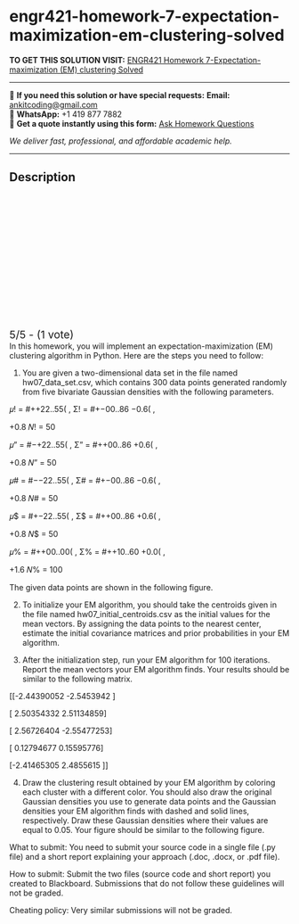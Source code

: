 # engr421-homework-7-expectation-maximization-em-clustering-solved
**TO GET THIS SOLUTION VISIT:** [ENGR421 Homework 7-Expectation-maximization (EM) clustering Solved](https://www.ankitcodinghub.com/product/engr-421-dasc-521-introduction-to-machine-learning-solved-4/)


---

📩 **If you need this solution or have special requests:** **Email:** ankitcoding@gmail.com  
📱 **WhatsApp:** +1 419 877 7882  
📄 **Get a quote instantly using this form:** [Ask Homework Questions](https://www.ankitcodinghub.com/services/ask-homework-questions/)

*We deliver fast, professional, and affordable academic help.*

---

<h2>Description</h2>



<div class="kk-star-ratings kksr-auto kksr-align-center kksr-valign-top" data-payload="{&quot;align&quot;:&quot;center&quot;,&quot;id&quot;:&quot;113738&quot;,&quot;slug&quot;:&quot;default&quot;,&quot;valign&quot;:&quot;top&quot;,&quot;ignore&quot;:&quot;&quot;,&quot;reference&quot;:&quot;auto&quot;,&quot;class&quot;:&quot;&quot;,&quot;count&quot;:&quot;1&quot;,&quot;legendonly&quot;:&quot;&quot;,&quot;readonly&quot;:&quot;&quot;,&quot;score&quot;:&quot;5&quot;,&quot;starsonly&quot;:&quot;&quot;,&quot;best&quot;:&quot;5&quot;,&quot;gap&quot;:&quot;4&quot;,&quot;greet&quot;:&quot;Rate this product&quot;,&quot;legend&quot;:&quot;5\/5 - (1 vote)&quot;,&quot;size&quot;:&quot;24&quot;,&quot;title&quot;:&quot;ENGR421 Homework 7-Expectation-maximization (EM) clustering Solved&quot;,&quot;width&quot;:&quot;138&quot;,&quot;_legend&quot;:&quot;{score}\/{best} - ({count} {votes})&quot;,&quot;font_factor&quot;:&quot;1.25&quot;}">

<div class="kksr-stars">

<div class="kksr-stars-inactive">
            <div class="kksr-star" data-star="1" style="padding-right: 4px">


<div class="kksr-icon" style="width: 24px; height: 24px;"></div>
        </div>
            <div class="kksr-star" data-star="2" style="padding-right: 4px">


<div class="kksr-icon" style="width: 24px; height: 24px;"></div>
        </div>
            <div class="kksr-star" data-star="3" style="padding-right: 4px">


<div class="kksr-icon" style="width: 24px; height: 24px;"></div>
        </div>
            <div class="kksr-star" data-star="4" style="padding-right: 4px">


<div class="kksr-icon" style="width: 24px; height: 24px;"></div>
        </div>
            <div class="kksr-star" data-star="5" style="padding-right: 4px">


<div class="kksr-icon" style="width: 24px; height: 24px;"></div>
        </div>
    </div>

<div class="kksr-stars-active" style="width: 138px;">
            <div class="kksr-star" style="padding-right: 4px">


<div class="kksr-icon" style="width: 24px; height: 24px;"></div>
        </div>
            <div class="kksr-star" style="padding-right: 4px">


<div class="kksr-icon" style="width: 24px; height: 24px;"></div>
        </div>
            <div class="kksr-star" style="padding-right: 4px">


<div class="kksr-icon" style="width: 24px; height: 24px;"></div>
        </div>
            <div class="kksr-star" style="padding-right: 4px">


<div class="kksr-icon" style="width: 24px; height: 24px;"></div>
        </div>
            <div class="kksr-star" style="padding-right: 4px">


<div class="kksr-icon" style="width: 24px; height: 24px;"></div>
        </div>
    </div>
</div>


<div class="kksr-legend" style="font-size: 19.2px;">
            5/5 - (1 vote)    </div>
    </div>
In this homework, you will implement an expectation-maximization (EM) clustering algorithm in Python. Here are the steps you need to follow:

1. You are given a two-dimensional data set in the file named hw07_data_set.csv, which contains 300 data points generated randomly from five bivariate Gaussian densities with the following parameters.

𝜇! = #++22..55( , Σ! = #+−00..86 −0.6( ,

+0.8 𝑁! = 50

𝜇” = #−+22..55( , Σ” = #++00..86 +0.6( ,

+0.8 𝑁” = 50

𝜇# = #−−22..55( , Σ# = #+−00..86 −0.6( ,

+0.8 𝑁# = 50

𝜇$ = #+−22..55( , Σ$ = #++00..86 +0.6( ,

+0.8 𝑁$ = 50

𝜇% = #++00..00( , Σ% = #++10..60 +0.0( ,

+1.6 𝑁% = 100

The given data points are shown in the following figure.

2. To initialize your EM algorithm, you should take the centroids given in the file named hw07_initial_centroids.csv as the initial values for the mean vectors. By assigning the data points to the nearest center, estimate the initial covariance matrices and prior probabilities in your EM algorithm.

3. After the initialization step, run your EM algorithm for 100 iterations. Report the mean vectors your EM algorithm finds. Your results should be similar to the following matrix.

[[-2.44390052 -2.5453942 ]

[ 2.50354332 2.51134859]

[ 2.56726404 -2.55477253]

[ 0.12794677 0.15595776]

[-2.41465305 2.4855615 ]]

4. Draw the clustering result obtained by your EM algorithm by coloring each cluster with a different color. You should also draw the original Gaussian densities you use to generate data points and the Gaussian densities your EM algorithm finds with dashed and solid lines, respectively. Draw these Gaussian densities where their values are equal to 0.05. Your figure should be similar to the following figure.

What to submit: You need to submit your source code in a single file (.py file) and a short report explaining your approach (.doc, .docx, or .pdf file).

How to submit: Submit the two files (source code and short report) you created to Blackboard. Submissions that do not follow these guidelines will not be graded.

Cheating policy: Very similar submissions will not be graded.
